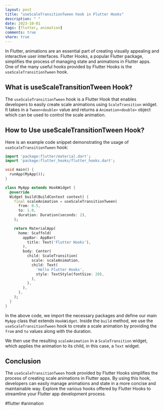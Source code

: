 ```yaml
---
layout: post
title: "useScaleTransitionTween hook in Flutter Hooks"
description: " "
date: 2023-10-01
tags: [flutter, animation]
comments: true
share: true
---
```


In Flutter, animations are an essential part of creating visually appealing and interactive user interfaces. Flutter Hooks, a popular Flutter package, simplifies the process of managing state and animations in Flutter apps. One of the many useful hooks provided by Flutter Hooks is the `useScaleTransitionTween` hook.

## What is useScaleTransitionTween Hook?

The `useScaleTransitionTween` hook is a Flutter Hook that enables developers to easily create scale animations using `ScaleTransition` widget. It takes in a `Tween<double>` value and returns a `Animation<double>` object which can be used to control the scale animation.

## How to Use useScaleTransitionTween Hook?

Here is an example code snippet demonstrating the usage of `useScaleTransitionTween` hook:

```dart
import 'package:flutter/material.dart';
import 'package:flutter_hooks/flutter_hooks.dart';

void main() {
  runApp(MyApp());
}

class MyApp extends HookWidget {
  @override
  Widget build(BuildContext context) {
    final scaleAnimation = useScaleTransitionTween(
      from: 0.5,
      to: 1.0,
      duration: Duration(seconds: 2),
    );

    return MaterialApp(
      home: Scaffold(
        appBar: AppBar(
          title: Text('Flutter Hooks'),
        ),
        body: Center(
          child: ScaleTransition(
            scale: scaleAnimation,
            child: Text(
              'Hello Flutter Hooks',
              style: TextStyle(fontSize: 20),
            ),
          ),
        ),
      ),
    );
  }
}
```

In the above code, we import the necessary packages and define our main `MyApp` class that extends `HookWidget`. Inside the `build` method, we use the `useScaleTransitionTween` hook to create a scale animation by providing the `from` and `to` values along with the duration.

We then use the resulting `scaleAnimation` in a `ScaleTransition` widget, which applies the animation to its child, in this case, a `Text` widget.

## Conclusion

The `useScaleTransitionTween` hook provided by Flutter Hooks simplifies the process of creating scale animations in Flutter apps. By using this hook, developers can easily manage animations and state in a more concise and maintainable way. Explore the various hooks offered by Flutter Hooks to streamline your Flutter app development process.

#flutter #animation